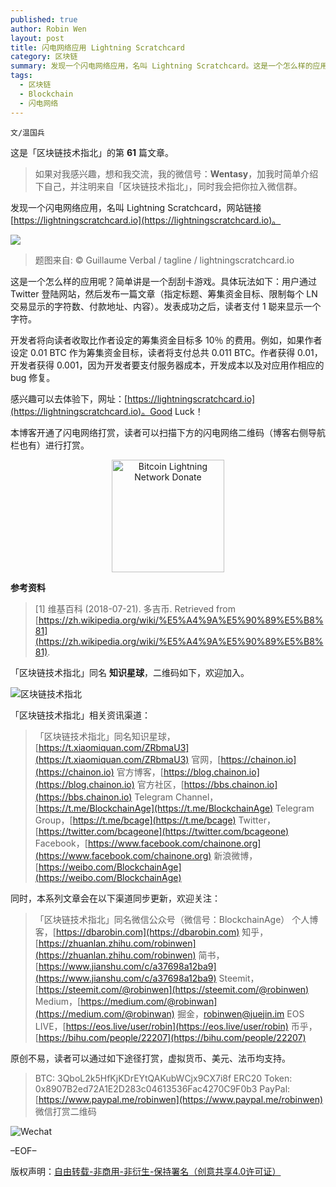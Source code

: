 ```yaml
---
published: true
author: Robin Wen
layout: post
title: 闪电网络应用 Lightning Scratchcard
category: 区块链
summary: 发现一个闪电网络应用，名叫 Lightning Scratchcard。这是一个怎么样的应用呢？简单讲是一个刮刮卡游戏。具体玩法如下：用户通过 Twitter 登陆网站，然后发布一篇文章（指定标题、筹集资金目标、限制每个 LN 交易显示的字符数、付款地址、内容）。发表成功之后，读者支付 1 聪来显示一个字符。
tags:
  - 区块链
  - Blockchain
  - 闪电网络
---
```


`文/温国兵`

这是「区块链技术指北」的第 **61** 篇文章。

> 如果对我感兴趣，想和我交流，我的微信号：**Wentasy**，加我时简单介绍下自己，并注明来自「区块链技术指北」，同时我会把你拉入微信群。

发现一个闪电网络应用，名叫 Lightning Scratchcard，网站链接 [https://lightningscratchcard.io](https://lightningscratchcard.io)。

![](https://cdn.wenguobing.com/pa5nkmb.jpg)

> 题图来自: © Guillaume Verbal / tagline / lightningscratchcard.io

这是一个怎么样的应用呢？简单讲是一个刮刮卡游戏。具体玩法如下：用户通过 Twitter 登陆网站，然后发布一篇文章（指定标题、筹集资金目标、限制每个 LN 交易显示的字符数、付款地址、内容）。发表成功之后，读者支付 1 聪来显示一个字符。

开发者将向读者收取比作者设定的筹集资金目标多 10％ 的费用。例如，如果作者设定 0.01 BTC 作为筹集资金目标，读者将支付总共 0.011 BTC。作者获得 0.01，开发者获得 0.001，因为开发者要支付服务器成本，开发成本以及对应用作相应的 bug 修复。

感兴趣可以去体验下，网址：[https://lightningscratchcard.io](https://lightningscratchcard.io)。Good Luck！

本博客开通了闪电网络打赏，读者可以扫描下方的闪电网络二维码（博客右侧导航栏也有）进行打赏。

<center><img title="Bitcoin Lightning Network Donate" width="180" height="180" src="https://lnd.hoo.com/api/generate?openid=TruSwjrK2q57V484Tf0u&isimg=1" alt="Bitcoin Lightning Network Donate"/></center>

**参考资料**

> [1] 维基百科 (2018-07-21). 多吉币. Retrieved from [https://zh.wikipedia.org/wiki/%E5%A4%9A%E5%90%89%E5%B8%81](https://zh.wikipedia.org/wiki/%E5%A4%9A%E5%90%89%E5%B8%81).

「区块链技术指北」同名 **知识星球**，二维码如下，欢迎加入。

![区块链技术指北](https://i.imgur.com/3YzonTR.png)

「区块链技术指北」相关资讯渠道：

> 「区块链技术指北」同名知识星球，[https://t.xiaomiquan.com/ZRbmaU3](https://t.xiaomiquan.com/ZRbmaU3)
> 官网，[https://chainon.io](https://chainon.io)
> 官方博客，[https://blog.chainon.io](https://blog.chainon.io)
> 官方社区，[https://bbs.chainon.io](https://bbs.chainon.io)
> Telegram Channel，[https://t.me/BlockchainAge](https://t.me/BlockchainAge)
> Telegram Group，[https://t.me/bcage](https://t.me/bcage)
> Twitter，[https://twitter.com/bcageone](https://twitter.com/bcageone)
> Facebook，[https://www.facebook.com/chainone.org](https://www.facebook.com/chainone.org)
> 新浪微博，[https://weibo.com/BlockchainAge](https://weibo.com/BlockchainAge)

同时，本系列文章会在以下渠道同步更新，欢迎关注：

> 「区块链技术指北」同名微信公众号（微信号：BlockchainAge）
> 个人博客，[https://dbarobin.com](https://dbarobin.com)
> 知乎，[https://zhuanlan.zhihu.com/robinwen](https://zhuanlan.zhihu.com/robinwen)
> 简书，[https://www.jianshu.com/c/a37698a12ba9](https://www.jianshu.com/c/a37698a12ba9)
> Steemit，[https://steemit.com/@robinwen](https://steemit.com/@robinwen)
> Medium，[https://medium.com/@robinwan](https://medium.com/@robinwan)
> 掘金，[robinwen@juejin.im](https://juejin.im/user/5673ccae60b2260ee435f89a/posts)
> EOS LIVE，[https://eos.live/user/robin](https://eos.live/user/robin)
> 币乎，[https://bihu.com/people/22207](https://bihu.com/people/22207)

原创不易，读者可以通过如下途径打赏，虚拟货币、美元、法币均支持。

> BTC: 3QboL2k5HfKjKDrEYtQAKubWCjx9CX7i8f
> ERC20 Token: 0x8907B2ed72A1E2D283c04613536Fac4270C9F0b3
> PayPal: [https://www.paypal.me/robinwen](https://www.paypal.me/robinwen)
> 微信打赏二维码

![Wechat](https://i.imgur.com/SzoNl5b.jpg)

–EOF–

版权声明：[自由转载-非商用-非衍生-保持署名（创意共享4.0许可证）](http://creativecommons.org/licenses/by-nc-nd/4.0/deed.zh)
